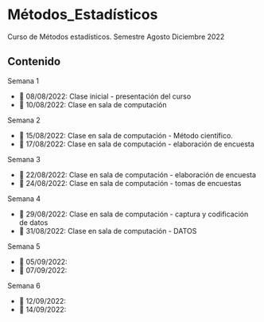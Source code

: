 # Métodos_Estadísticos
Curso de Métodos estadísticos. Semestre Agosto Diciembre 2022

## Contenido

Semana 1

+ :round_pushpin: 08/08/2022: Clase inicial - presentación del curso
+ :round_pushpin: 10/08/2022: Clase en sala de computación

Semana 2

+ :round_pushpin: 15/08/2022: Clase en sala de computación - Método científico.
+ :round_pushpin: 17/08/2022: Clase en sala de computación - elaboración de encuesta

Semana 3

+ :round_pushpin: 22/08/2022: Clase en sala de computación - elaboración de encuesta
+ :round_pushpin: 24/08/2022: Clase en sala de computación - tomas de encuestas 

Semana 4

+ :round_pushpin: 29/08/2022: Clase en sala de computación - captura y codificación de datos
+ :round_pushpin: 31/08/2022: Clase en sala de computación - DATOS

Semana 5

+ :round_pushpin: 05/09/2022:
+ :round_pushpin: 07/09/2022:

Semana 6

+ :round_pushpin: 12/09/2022:
+ :round_pushpin: 14/09/2022: